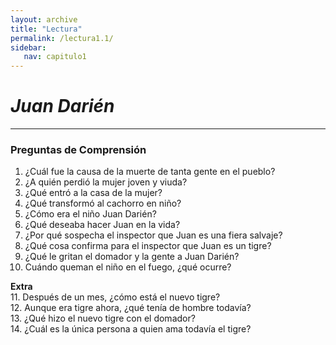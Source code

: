```yaml
---
layout: archive
title: "Lectura"
permalink: /lectura1.1/
sidebar:
   nav: capitulo1
---
```

# _Juan Darién_
-------------------------------------
### Preguntas de Comprensión

1. ¿Cuál fue la causa de la muerte de tanta gente en el pueblo?
2. ¿A quién perdió la mujer joven y viuda?
3. ¿Qué entró a la casa de la mujer?
4. ¿Qué transformó al cachorro en niño?
5. ¿Cómo era el niño Juan Darién?
6. ¿Qué deseaba hacer Juan en la vida?
7. ¿Por qué sospecha el inspector que Juan es una fiera salvaje?
8. ¿Qué cosa confirma para el inspector que Juan es un tigre?
9. ¿Qué le gritan el domador y la gente a Juan Darién?
10. Cuándo queman el niño en el fuego, ¿qué ocurre?

**Extra**  
11. Después de un mes, ¿cómo está el nuevo tigre?  
12. Aunque era tigre ahora, ¿qué tenía de hombre todavía?  
13. ¿Qué hizo el nuevo tigre con el domador?  
14. ¿Cuál es la única persona a quien ama todavía el tigre?  


